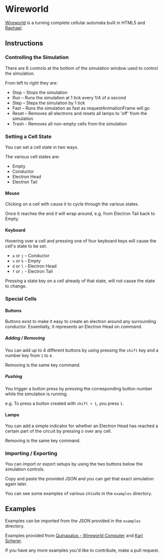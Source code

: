 Wireworld
=========
[Wireworld](http://en.wikipedia.org/wiki/Wireworld) is a turning complete cellular automata built in HTML5 and [Raphael](http://raphaeljs.com/).

Instructions
------------
### Controlling the Simulation
There are 6 controls at the bottom of the simulation window used to control the simulation.

From left to right they are:
 - Stop – Stops the simulation
 - Run – Runs the simulation at 1 tick every 1/4 of a second
 - Step – Steps the simulation by 1 tick
 - Fast – Runs the simulation as fast as requestAnimationFrame will go
 - Reset – Removes all electrons and resets all lamps to 'off' from the simulation
 - Trash - Removes all non-empty cells from the simulation

### Setting a Cell State
You can set a cell state in two ways.

The various cell states are:
 - Empty
 - Conductor
 - Electron Head
 - Electron Tail

#### Mouse
Clicking on a cell with cause it to cycle through the various states.

Once it reaches the end it will wrap around, e.g. from Electron Tail back to Empty.

#### Keyboard
Hovering over a cell and pressing one of four keyboard keys will cause the cell's state to be set.

 - `a` or `j` – Conductor
 - `s` or `k` - Empty
 - `d` or `l` - Electron Head
 - `f` or `;` - Electron Tail

Pressing a state key on a cell already of that state, will not cause the state to change.

### Special Cells
#### Buttons
Buttons exist to make it easy to create an electron around any surrounding conductor. Essentially, it represents an Electron Head on command.

##### Adding / Removing
You can add up to 4 different buttons by using pressing the `shift` key and a number key from `1` to `4`.

Removing is the same key command.

##### Pushing
You trigger a button press by pressing the corresponding button number while the simulation is running.

e.g. To press a button created with `shift + 1`, you press `1`.

#### Lamps
You can add a simple indicator for whether an Electron Head has reached a certain part of the circuit by pressing `b` over any cell.

Removing is the same key command.

### Importing / Exporting
You can import or export setups by using the two buttons below the simulation controls.

Copy and paste the provided JSON and you can get that exact simulation again later.

You can see some examples of various circuits in the `examples` directory.

Examples
--------
Examples can be imported from the JSON provided in the `examples` directory.

Examples provided from [Quinapalus - Wireworld Computer](http://www.quinapalus.com/wi-index.html) and [Karl Scherer](http://karlscherer.com/Wireworld.html).

If you have any more examples you'd like to contribute, make a pull request.